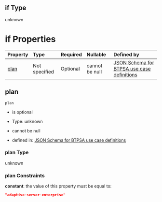 ## if Type

unknown

# if Properties

| Property      | Type          | Required | Nullable       | Defined by                                                                                                                                                                                                                                  |
| :------------ | :------------ | :------- | :------------- | :------------------------------------------------------------------------------------------------------------------------------------------------------------------------------------------------------------------------------------------ |
| [plan](#plan) | Not specified | Optional | cannot be null | [JSON Schema for BTPSA use case definitions](btpsa-usecase-properties-services-items-allof-1-then-allof-43-then-allof-0-if-properties-plan.md "undefined#/properties/services/items/allOf/1/then/allOf/43/then/allOf/0/if/properties/plan") |

## plan



`plan`

*   is optional

*   Type: unknown

*   cannot be null

*   defined in: [JSON Schema for BTPSA use case definitions](btpsa-usecase-properties-services-items-allof-1-then-allof-43-then-allof-0-if-properties-plan.md "undefined#/properties/services/items/allOf/1/then/allOf/43/then/allOf/0/if/properties/plan")

### plan Type

unknown

### plan Constraints

**constant**: the value of this property must be equal to:

```json
"adaptive-server-enterprise"
```
